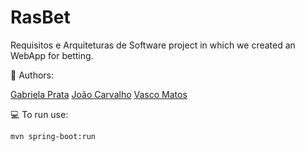 # RasBet
Requisitos e Arquiteturas de Software project in which we created an WebApp for betting.

:busts_in_silhouette: Authors:

[Gabriela Prata](https://github.com/GabrielaPrata)
[João Carvalho](https://github.com/joaoca93166)
[Vasco Matos](https://github.com/vasco1m)

:computer: To run use:

```bash
mvn spring-boot:run

